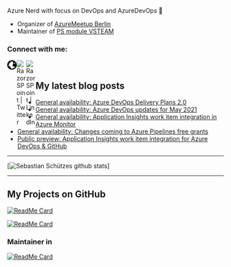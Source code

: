 Azure Nerd with focus on DevOps and AzureDevOps 🚀 

* Organizer of [AzureMeetup Berlin](https://www.meetup.com/Berlin-Microsoft-Azure-Meetup) 
* Maintainer of [PS module VSTEAM](https://github.com/MethodsAndPractices/vsteam)
 
### Connect with me:

[<img align="left" alt="razorspoint.com" width="22px" src="https://raw.githubusercontent.com/iconic/open-iconic/master/svg/globe.svg" />][website]
[<img align="left" alt="RazorSPoint | Twitter" width="22px" src="https://cdn.jsdelivr.net/npm/simple-icons@v3/icons/twitter.svg" />][twitter]
[<img align="left" alt="RazorSPoint | LinkedIn" width="22px" src="https://cdn.jsdelivr.net/npm/simple-icons@v3/icons/linkedin.svg" />][linkedin]

<br />

## My latest blog posts

<!-- BLOG-POST-LIST:START -->
- [General availability: Azure DevOps Delivery Plans 2.0](https://www.razorspoint.com/2021/06/09/general-availability-azure-devops-delivery-plans-2-0/)
- [General availability: Azure DevOps updates for May 2021](https://www.razorspoint.com/2021/05/11/general-availability-azure-devops-updates-for-may-2021/)
- [General availability: Application Insights work item integration in Azure Monitor](https://www.razorspoint.com/2021/04/28/general-availability-application-insights-work-item-integration-in-azure-monitor/)
- [General availability: Changes coming to Azure Pipelines free grants](https://www.razorspoint.com/2021/03/30/general-availability-changes-coming-to-azure-pipelines-free-grants/)
- [Public preview: Application Insights work item integration for Azure DevOps & GitHub](https://www.razorspoint.com/2021/02/17/public-preview-application-insights-work-item-integration-for-azure-devops-github/)
<!-- BLOG-POST-LIST:END -->

---

[![Sebastian Schützes github stats](https://github-readme-stats.vercel.app/api?username=SebastianSchuetze&count_private=true&show_icons=true&bg_color=000000&icon_color=aaaaaa&title_color=ffffff&text_color=aaaaaa)]

---

## My Projects on GitHub

[![ReadMe Card](https://github-readme-stats.vercel.app/api/pin/?username=razorspoint&repo=azure-devops-azure-policy-extension&bg_color=000000&icon_color=aaaaaa&title_color=ffffff&text_color=aaaaaa)](https://github.com/RazorSPoint/azure-devops-azure-policy-extension)

[![ReadMe Card](https://github-readme-stats.vercel.app/api/pin/?username=razorspoint&repo=azuredevops-pnp-tasks&bg_color=000000&icon_color=aaaaaa&title_color=ffffff&text_color=aaaaaa)](https://github.com/RazorSPoint/azuredevops-pnp-tasks)

### Maintainer in

[![ReadMe Card](https://github-readme-stats.vercel.app/api/pin/?username=MethodsAndPractices&repo=vsteam&bg_color=000000&icon_color=aaaaaa&title_color=ffffff&text_color=aaaaaa)](https://github.com/MethodsAndPractices/vsteam)


[website]: https://razorspoint.com
[twitter]: https://twitter.com/razorspoint
[linkedin]: https://linkedin.com/in/sebastianschuetze
